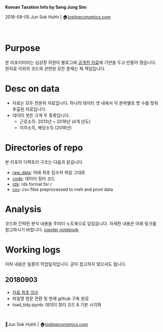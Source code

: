 **Korean Taxation Info by Sang Jung Sim**

2018-09-05
Jun Sok Huhh | :house:[lostineconomics.com](http://lostineconomics.com)

&nbsp; 

# Purpose 

본 리포지터리는 심상정 의원이 블로그에 [공개한 자료](https://m.blog.naver.com/PostView.nhn?blogId=713sim&logNo=221350785950&proxyReferer=https%3A%2F%2Ft.co%2FQYfrnFqnnO%3Famp%3D1)에 기반을 두고 만들어 졌습니다.
원자료 이외의 코드와 관련된 모든 문제는 제 책임입니다. 

# Desc on data 

* 자료는 모두 천분위 자료입니다. 하나의 데이터 셋 내에서 각 분위별로 명 수를 맞춰 추출된 자료입니다. 
* 데이터 셋은 크게 두 종류입니다. 
  * 근로소득: 2013년 ~ 2016년 (4개 년도)
  * 이자소득, 배당소득 (2016년) 

# Directories of repo  

본 리포의 디렉토리 구조는 다음과 같습니다. 

* [raw_data](https://github.com/anarinsk/simsangjung/tree/master/raw_data): 아래 최초 입수처 파일 그대로 
* [code](https://github.com/anarinsk/simsangjung/tree/master/code): 데이터 정리 코드 
* [rds](https://github.com/anarinsk/simsangjung/tree/master/rds): rds format for r 
* [csv](https://github.com/anarinsk/simsangjung/tree/master/csv): csv files preprocessed to melt and pivot data 

# Analysis

코드와 간략한 분석 내용을 주피터 노트북으로 담았습니다. 자세한 내용은 아래 링크를 참고하시기 바랍니다. 
[jupyter notebook](https://nbviewer.jupyter.org/github/anarinsk/simsangjung/blob/master/code/load_tidy.ipynb)

# Working logs 

이하 내용은 일종의 작업일지입니다. 굳이 참고하지 않으셔도 됩니다. 

## 20180903 

* [자료 최초 입수](https://m.blog.naver.com/PostView.nhn?blogId=713sim&logNo=221350785950&proxyReferer=https%3A%2F%2Ft.co%2FQYfrnFqnnO%3Famp%3D1)
* 파일명 영문 전환 및 현재 github 구축 완료 
* load_tidy.ipynb: 데이터 정리 코드 & 기본 시각화 

&nbsp; 

:feet:Jun Sok Huhh | :house:[lostineconomics.com](http://lostineconomics.com)
<!--stackedit_data:
eyJoaXN0b3J5IjpbMTY4NjM2NjgzNiwzOTY3ODc4MDQsMTEwOD
c2NDcwMF19
-->
